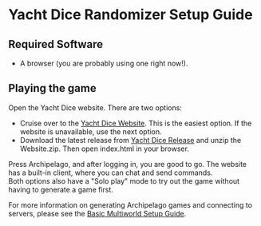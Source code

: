 # Yacht Dice Randomizer Setup Guide

## Required Software

- A browser (you are probably using one right now!).

## Playing the game
Open the Yacht Dice website. There are two options:
- Cruise over to the [Yacht Dice Website](https://yacht-dice-ap.netlify.app/). This is the easiest option. If the website is unavailable, use the next option.
- Download the latest release from [Yacht Dice Release](https://github.com/spinerak/ArchipelagoYachtDice/releases/latest) and unzip the Website.zip. Then open index.html in your browser.

Press Archipelago, and after logging in, you are good to go. The website has a built-in client, where you can chat and send commands.    
Both options also have a "Solo play" mode to try out the game without having to generate a game first.

For more information on generating Archipelago games and connecting to servers, please see the [Basic Multiworld Setup Guide](/tutorial/Archipelago/setup/en).